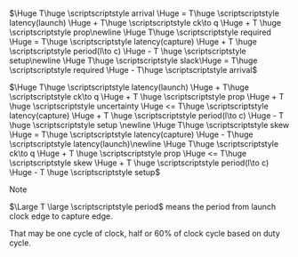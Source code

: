 
<svg id="svg"></svg>

<script>
var s = Snap("#svg");
s.attr({ viewBox: "0 0 500 130" });

var startx = 20 ;
var starty = 20 ;

var conf={
  x: startx,
  y: starty,
  latch: false,
  size: 50,
  color: "#f00",
  reset: -1,
  triggle: 1,
  d_length: 0,
  q_length: 28,
  ck_to_q: true
} ;
var reg1=icsvg_reg(s,conf) ;

var conf={
  x: startx+130,
  y: starty,
  size: 50,
  color: "#123456",
  reset: -1,
  latch: false,
  triggle: 1,
  d_length: 28,
  q_length: 0,
  ck_to_q: false
} ;
var reg2=icsvg_reg(s,conf) ;

var conf={
  x: startx+80,
  y: starty,
  scale: 0.3
};

icsvg_logic(s,conf);

var conf={
  x: startx+80,
  y: starty+60,
  size: 18,
  type:"buffer",
  color:"#123456",
  orient:"r0"
};

var buf1=icsvg_repeater(s,conf);
var conf={
  x: startx-10,
  y: starty+60,
  size: 9,
  type:"buffer",
  color:"#123456",
  orient:"r270"
};

var buf2=icsvg_repeater(s,conf);

//console.log(buf1.A.x) ;

conf= {
  from:buf2.Z,
  to:reg1.CK,
  dir:"clockwise",
  color:"#123456"
} ;
icsvg_connect(s,conf) ;
conf= {
  from:buf2.A,
  to:buf1.A,
  dir:"clockwise",
  color:"#123456"
} ;
icsvg_connect(s,conf) ;conf= {
  from:buf1.Z,
  to:reg2.CK,
  dir:"anticlockwise",
  color:"#123456"
} ;
icsvg_connect(s,conf) ;

var tmp=s.circle(50,50,2);
tmp.click(function(){
  tmp.animate({cx: 90}, 30);
  //tmp.animate({
  //      fill: "#00f"
  //  }, 1500, mina.bounce, function() {
  //      console.log("animate") ;
  //  });
}) ;

</script>

$\Huge T\huge \scriptscriptstyle arrival \Huge = T\huge \scriptscriptstyle latency(launch) \Huge + T\huge \scriptscriptstyle ck\to q \Huge + T \huge \scriptscriptstyle prop\newline \Huge T\huge \scriptscriptstyle required \Huge = T\huge \scriptscriptstyle latency(capture) \Huge + T \huge \scriptscriptstyle period(l\to c) \Huge - T \huge \scriptscriptstyle setup\newline \Huge T\huge \scriptscriptstyle slack\Huge = T\huge \scriptscriptstyle required \Huge - T\huge \scriptscriptstyle arrival$

$\Huge T\huge \scriptscriptstyle latency(launch) \Huge + T\huge \scriptscriptstyle ck\to q \Huge + T \huge \scriptscriptstyle prop \Huge + T \huge \scriptscriptstyle uncertainty \Huge <= T\huge \scriptscriptstyle latency(capture) \Huge + T \huge \scriptscriptstyle period(l\to c) \Huge - T \huge \scriptscriptstyle setup \newline \Huge T\huge \scriptscriptstyle skew \Huge = T\huge \scriptscriptstyle latency(capture) \Huge - T\huge \scriptscriptstyle latency(launch)\newline \Huge T\huge \scriptscriptstyle ck\to q \Huge + T \huge \scriptscriptstyle prop \Huge <= T\huge \scriptscriptstyle skew \Huge + T \huge \scriptscriptstyle period(l\to c) \Huge - T \huge \scriptscriptstyle setup$

> [!Note]
> $\Large T \large \scriptscriptstyle period$ means the period from launch clock edge to capture edge.
> 
> That may be one cycle of clock, half or 60% of clock cycle based on duty cycle.
